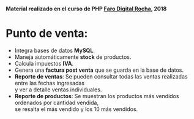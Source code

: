 #### Material realizado en el curso de PHP [Faro Digital Rocha](http://www.farodigital.net.uy/portal/ "Faro Digital Rocha"), 2018

# Punto de venta:
- Integra bases de datos **MySQL**.
- Maneja automáticamente **stock** de productos.
- Calcula impuestos **IVA**.
- Genera una **factura post venta** que se guarda en la base de datos.
- **Reporte de ventas**: Se pueden consultar todas las ventas realizadas entre las fechas ingresadas<br/>y ver a detalle ventas individuales.
- **Reporte de productos**: Se muestran los productos más vendidos ordenados por cantidad vendida,<br/>se resalta el más vendido y los 10 más vendidos.
